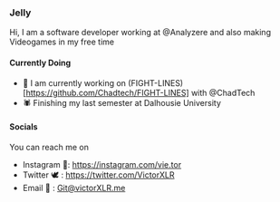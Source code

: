 ### Jelly

Hi, I am a software developer working at @Analyzere and also making Videogames in my free time


#### Currently Doing
- 🔭 I am currently working on (FIGHT-LINES)[https://github.com/Chadtech/FIGHT-LINES] with @ChadTech
- 🕷 Finishing my last semester at Dalhousie University



#### Socials
You can reach me on 
- Instagram 📸: https://instagram.com/vie.tor
- Twitter 🕊 : https://twitter.com/VictorXLR
- Email 📩 : Git@victorXLR.me




<!--
**VictorXLR/VictorXLR** is a ✨ _special_ ✨ repository because its `README.md` (this file) appears on your GitHub profile.

Here are some ideas to get you started:

- 🔭 I’m currently working on ...
- 🌱 I’m currently learning ...
- 👯 I’m looking to collaborate on ...
- 🤔 I’m looking for help with ...
- 💬 Ask me about ...
- 📫 How to reach me: ...
- 😄 Pronouns: ...
- ⚡ Fun fact: ...
-->
